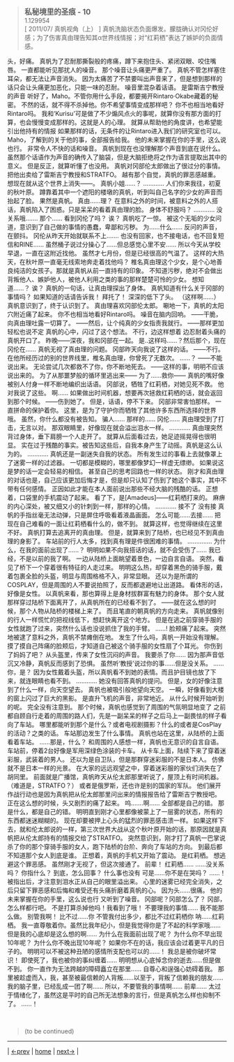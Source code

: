 > <big> **私秘境里的圣痕 - 10** </big>  
> 1.129954  
> [ 2011/07/ 真帆视角（上） ] 真帆洗脑状态负面爆发。朦胧确认对冈伦好感；为了伤害真由理告知其α世界线情报；对“红莉栖”表达了嫉妒的负面情感。  

头，好痛。
真帆为了忍耐那撕裂般的疼痛，蹲下来抱住头、紧闭双眼、咬住嘴唇。
一直都能听见那扰人的噪音。
那个噪音让头痛更严重了。
真帆不管怎样塞住耳朵，都无法让声音消失。
因为太痛苦了不禁要叫出声音来了，但是想到那样的话只会让头痛更加恶化，只能一味的忍耐。
噪音里混杂着话语。
是雷斯吉宁教授的声音
听好了，Maho。不管你用什么手段，都要揭开Rintaro·Okabe藏着的秘密。
不然的话，就不得不杀掉他。你不希望事情变成那样吧？
你不也相当地看好Rintaro吗。
我和‘Kurisu’可是做了不少煽风点火的事呢，就算你没有那方面的打算，也会慢慢变成那样的。这就是人的心理。
就算从帮助他的角度讲，也希望能引出他持有的情报
如果那样的话，无条件的让Rintaro进入我们的研究室也可以。
Maho，了解到的关于他的事，全部报告给我。
他的未来掌握在你的手里，这么说也行。
非常令人不快的话和噪音。
真帆到现在也没理解那个声音到底在说什么。
虽然那个话语作为声音的确传入了脑袋，但是大脑拒绝将之作为语言提取出其中的意义。
但是反正，就算听懂了也没用。
真帆对冈部伦太郎做出了很过分的事情。
把他出卖给了雷斯吉宁教授和STRATFO。
越有那个自觉，真帆的罪恶感越重。
想现在就从这个世界上消失——。
真帆小姐……？
…………
人们你来我往，初夏的秋叶原。
蹲靠着其中一个遮阳的楼墩的真帆，听到叫自己名字的少女的声音而抬起了脸。
果然是真帆。
真由……理？
在意料之外的时间，被意料之外的人搭话，真帆陷入了困惑。只是呆呆的看着真由理的脸。
身体不舒服吗？
…………
没关系哦…….
那个……
看到冈伦了吗？
诶？
真帆吃了一惊。
被这个无垢的少女问道，意识到了自己做的事情的愚蠢，卑鄙和污秽。
为……什么……
反问的声音，在颤抖。
冈伦从昨天开始就联系不上…….
也没有回家，也不接电话，也不回复短信和RINE……
虽然桶子说过分操心了……但总感觉心里不安……
所以今天从学校早退，一直在这附近找他。
虽然才七月份，但是已经很高的气温了。
这样的大热天，在秋叶原一直毫无线索地奔走着找他吗？
椎名真由理这个少女，是个心地善良纯洁的女孩子。那就是真帆从前一直持有的印象。
不知道污秽，绝对不会做出背叛他人、嫉妒他人，被他人利用之类的事的那样楚楚可怜的少女。
想知道……？
诶？
真帆的一句话，让真由理探出了身体。
真帆知道有什么关于冈部的事情吗？
如果知道的话请告诉我！
拜托了！
深深的低下了头。
（这样啊……）
真帆意识到了，终于认识到了。
真由理喜欢冈部伦太郎。
唰地一下，真帆的太阳穴附近痛了起来。
你不也相当地看好Rintaro吗。
噪音在脑内回响。
——干脆，向真由理吐露一切算了。
——然后，让个纯真的少女指责我就行。
——那样更加轻松也说不定
真帆的心中，闪过了这个想法。
不行，边这样想着
边忍耐着头痛的真帆开口了。
昨晚——深夜，我和冈部在一起。
是..这样吗……？然后那个，现在冈伦在……
真帆无视了真由理的问题。
冈部昨天向我说了这样的话。
——不行。
在他所经历过的别的世界线里，椎名真由理，你曾死了无数次。
……？
——不能说出来。
无论尝试几次都救不了你，你不断地死去。
——这样的事，明明不应该说出来的。
为了从那噩梦般的循环里逃出来——
为了……救你——
真帆的嘴好像被别人付身一样不断地编织出话语。
冈部说，牺牲了红莉栖，对她见死不救。
他对我说了这些。
啊……
如果做出时间机器，想要再次拯救红莉栖的话，就会返回到那个时候。
——伤到她了。
但是，话语，停不下来。
冈部非常害怕那样。
一直拼命的保护着你。
这里，是为了守护你而牺牲了其他许多东西所选择的世界哦。
虽然，你什么都没有被告知。
骗人……
那样的……
冈伦……
真由理受到了打击，无言以对。
那双眼睛里，好像现在就会溢出泪水一样。
…………
真由理突然背过身体，垂下肩膀一个人走开了。
就算从后面看过去，她足迹摇晃得也很明显。
实在过于残酷的事实。被告知这些后，自我本身产生了动摇。真帆是这么认为的。
…………
真帆还是一副迷失自我的状态。
所有发生过的事看上去就像罩上了迷雾一样的过滤器。
一切都是模糊的，哪里都像梦幻一样虚无缥缈。
如果说这是梦的话一定会轻易的相信。
甚至自己的思考回路也一样的状态。
刚才和真由理的对话也是，自己应该更加后悔才是，但是却只认知了伤到了她这个事实，其中不带有任何感情。
正因如此才能在本人面前说出那些不经大脑的残酷的话。
正想着，口袋里的手机震动了起来。
看了下，是[Amadeus]——红莉栖打来的。
麻痹的内心深处，被又细又小的针刺到一样，那样的心情。
…………
接不了
没有接
真帆的手指丝毫无法动弹，只是屏住呼吸看着液晶画面。
怎么可能……去接……
把现在自己难看的一面让红莉栖看什么的，做不到。
就算这样，也觉得继续在这里不好。
真帆打算去追离开的真由理。
但是，就算来到了陆桥，也已经见不到真由理的身影了。
车站前的行人太多，找到真有理是件很困难的事情。
…………..
为什么，在我的面前出现了……？
明明如果不向我搭话的话，就不会受伤了……
我已经，不是以前的我了啊。
一边从陆桥上面眺望着景色，一边自言自语。
突然，看见了桥下一个穿着很有特征的人走过来。
明明这么热，却穿着黑色的骑手服，戴着包裹全脸的头盔，明显与周围格格不入，非常显眼。
还以为是所谓的COSPLAY，但是周围的人不要说拍照了，反而都退避地让出道路。
看体形的话，好像是女性。
以真帆来看，那也算得上是身材拔群富有魅力的身体。
那个女人就那样穿过陆桥下面离开了，从真帆所在的已经看不到了。
——就在这么想的时候，那个人物从陆桥的楼梯上来了。
而且笔直的朝真帆的方向走来。
真帆就像别的行人一样慌忙的把视线低下，想赶快离开这个地方。
但是在逃之前穿骑手服的女性就跑了过来，突然什么话也没说抓住了我的手臂。
……!
脸颊痛了起来。
突然地被逮了意料之外，真帆不禁瘫倒在地。
发生了什么吗，真帆一开始没有理解。
摸了摸自己阵痛的脸颊后，才知道自己被这个骑手服的女性扇了个耳光。
你伤到了妈妈了吧？
从头盔里，传来了女性沉闷的声音。
我要杀了你……
因为那声音低沉又冷静，真帆反而感到了恐惧。
虽然听‘教授’说过你的事……但是没关系。
……你，是？
因为女性戴着头盔，所以真帆看不到她的表情。而且护目镜也放了下来，就连眼睛也看不到。
…………
她没有回答真帆的提问。
但是，女的好像注意到了什么一样，向天空望去。
真帆也被吸引般地望向天空。
一瞬，好像看到大楼的窗上闪过了巨大的黑影。
是直升飞机的声音，非常地近。
从什么时候开始听到的呢。
完全没有注意到。
那个时候，真帆也感觉到了周围的气氛明显地变了
之前都自顾自行走着的周围的路人们，先是一副呆呆的样子之后马上一副畏怯的样子看向了车站。
哪里都能听到那个是什么？或者电视剧摄影？什么的或者是CosPlay的活动？之类的话。
车站那边发生了什么事情。
真帆也站在这里，从陆桥的上面看着车站。
……那是，什么？
和周围的人感想一样，真帆也无意识的自言自语。
车站前，停着2台好像是军用深绿色涂装的卡车。
从卡车上面，陆续下来了穿着迷彩服，武装着的男人。
还以为是自卫队，但是那群穿迷彩服的不是日本人。
仿佛就不是日本一样的光景。
在大家的远远观望之中，穿着迷彩服的家伙们消失在了胡同里。
前面就是广播馆，真帆昨天从伦太郎那里听说了，屋顶上有时间机器。
（难道是，STRATFO？）
或者是俄罗斯，还也许是别的国家的军队。
他们展开作战行动也是因为真帆把从伦太郎那里问出来的情报报告给了雷斯吉宁教授吧。
正在这么想的时候，头又剧烈的痛了起来。
呜…….啊……
全部都是自己的错。
那是什么，都是自己的错。
明明直到刚才心里都像被蒙上了一层雾的状态，所有的东西都迷迷糊糊的。
现在却要被押上心头的猛烈的罪恶感击溃一样。
如果这样下去，就和伦太郎说的一样，第三次世界大战从这个秋叶原开始的话，那原因就是真帆把从伦太郎持有的情报交给了STRATFO。
突然意识到，刚才打了真帆一巴掌说杀了你的那个穿骑手服的女人，跑下陆桥的台阶、奔向了车站的方向。
到最后都不知道那个女人到底是谁。
正想着，真帆的手机又开始了震动。
是红莉栖。
想逃避这个罪恶感。
虽然刚才无视了，但这次接通了。
前辈！
红莉栖……
……没关系吗？
你指什么？
到底，怎么回事？
什么事也没有
可是……你不是在哭吗？
……！
被指出后，才注意到泪水正从自己的眼里溢出来。
心里的迷雾已经完全消失，之后只留下罪恶感和后悔和难受还有头痛折磨着真帆的心。
因为头……很痛。
他的未来掌握在你的手里，这么说也行
又听到了噪音。
冈部呢？冈部怎么了？
冈部，怎么样都行吧。
不是打算杀掉他吗！我看到了哦！
不要理我的事情……
我不能那么做。
别管我啊！
比不过……你
不管我付出多少，都比不过红莉栖你
呐……红莉栖。
我一直尊敬着你。虽然比我年纪小，但是我觉得你是了不起的科学家哦……
但是我的心底却是这么想的啊……
为什么在我面前出现了呢？
为什么你不早出现10年呢？
为什么你不晚出现10年呢？
如果你不在的话，我应该会过着更平凡的日子的。
明明可以不被这种丑陋的感情所支配也可以的……！
我总是被你破坏常识！
即使死了，我也被你的事纠缠着……
明明想从心底悼念你的逝去……但是做不到。
你一直作为无法跨越的障碍矗立在那里……
自尊心和逞强心妨碍着我。
那里被趁虚而入，我，甚至被最信赖的人背叛……以至于，背叛了信赖我的朋友……
我的脑子里，已经乱成一团了啊……
所以，不要管我的事情啊……
前辈……
太过于情绪化了，虽然这是平时的自己所无法想象的言行，但是真帆怎么样也抑制不了。
……！



<br/>

> (to be continued)
---

| [←prev](./0045) | [home](../../) | [next→](./0047) |
